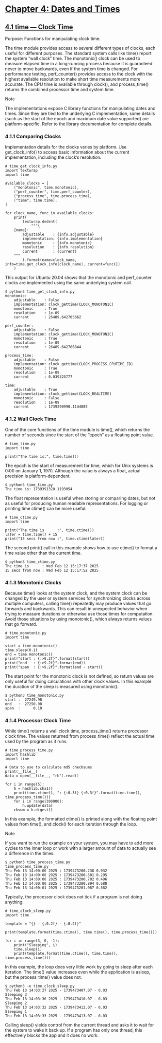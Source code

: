 # [Chapter 4: Dates and Times](https://pymotw.com/3/dates.html)

## [4.1 time — Clock Time](https://pymotw.com/3/time/index.html)

Purpose:	Functions for manipulating clock time.

The time module provides access to several different types of clocks, each useful for different purposes. The standard system calls like time() report the system “wall clock” time. The monotonic() clock can be used to measure elapsed time in a long-running process because it is guaranteed never to move backwards, even if the system time is changed. For performance testing, perf_counter() provides access to the clock with the highest available resolution to make short time measurements more accurate. The CPU time is available through clock(), and process_time() returns the combined processor time and system time.

Note

The implementations expose C library functions for manipulating dates and times. Since they are tied to the underlying C implementation, some details (such as the start of the epoch and maximum date value supported) are platform-specific. Refer to the library documentation for complete details.

### 4.1.1 Comparing Clocks

Implementation details for the clocks varies by platform. Use get_clock_info() to access basic information about the current implementation, including the clock’s resolution.

```
# time_get_clock_info.py
import textwrap
import time

available_clocks = [
    ("monotonic", time.monotonic),
    ("perf_counter", time.perf_counter),
    ("process_time", time.process_time),
    ("time", time.time),
]

for clock_name, func in available_clocks:
    print(
        textwrap.dedent(
            """\
    {name}:
        adjustable    : {info.adjustable}
        implementation: {info.implementation}
        monotonic     : {info.monotonic}
        resolution    : {info.resolution}
        current       : {current}
    """
        ).format(name=clock_name, info=time.get_clock_info(clock_name), current=func())
    )
```

This output for Ubuntu 20.04 shows that the monotonic and perf_counter clocks are implemented using the same underlying system call.

```
$ python3 time_get_clock_info.py
monotonic:
    adjustable    : False
    implementation: clock_gettime(CLOCK_MONOTONIC)
    monotonic     : True
    resolution    : 1e-09
    current       : 26489.642705662

perf_counter:
    adjustable    : False
    implementation: clock_gettime(CLOCK_MONOTONIC)
    monotonic     : True
    resolution    : 1e-09
    current       : 26489.642786844

process_time:
    adjustable    : False
    implementation: clock_gettime(CLOCK_PROCESS_CPUTIME_ID)
    monotonic     : True
    resolution    : 1e-09
    current       : 0.039325777

time:
    adjustable    : True
    implementation: clock_gettime(CLOCK_REALTIME)
    monotonic     : False
    resolution    : 1e-09
    current       : 1739390998.1144085
```

### 4.1.2 Wall Clock Time

One of the core functions of the time module is time(), which returns the number of seconds since the start of the “epoch” as a floating point value.

```
# time_time.py
import time

print("The time is:", time.time())
```

The epoch is the start of measurement for time, which for Unix systems is 0:00 on January 1, 1970. Although the value is always a float, actual precision is platform-dependent.

```
$ python3 time_time.py
The time is: 1739391320.1193054
```

The float representation is useful when storing or comparing dates, but not as useful for producing human readable representations. For logging or printing time ctime() can be more useful.

```
# time_ctime.py
import time

print("The time is      :", time.ctime())
later = time.time() + 15
print("15 secs from now :", time.ctime(later))
```

The second print() call in this example shows how to use ctime() to format a time value other than the current time.

```
$ python3 time_ctime.py
The time is      : Wed Feb 12 15:17:37 2025
15 secs from now : Wed Feb 12 15:17:52 2025
```

### 4.1.3 Monotonic Clocks

Because time() looks at the system clock, and the system clock can be changed by the user or system services for synchronizing clocks across multiple computers, calling time() repeatedly may produce values that go forwards and backwards. This can result in unexpected behavior when trying to measure durations or otherwise use those times for computation. Avoid those situations by using monotonic(), which always returns values that go forward.

```
# time_monotonic.py
import time

start = time.monotonic()
time.sleep(0.1)
end = time.monotonic()
print("start : {:>9.2f}".format(start))
print("end   : {:>9.2f}".format(end))
print("span  : {:>9.2f}".format(end - start))
```

The start point for the monotonic clock is not defined, so return values are only useful for doing calculations with other clock values. In this example the duration of the sleep is measured using monotonic().

```
$ python3 time_monotonic.py
start :  27249.98
end   :  27250.08
span  :      0.10
```

### 4.1.4 Processor Clock Time

While time() returns a wall clock time, process_time() returns processor clock time. The values returned from process_time() reflect the actual time used by the program as it runs.

```
# time_process_time.py
import hashlib
import time

# Data to use to calculate md5 checksums
print(__file__)
data = open(__file__, "rb").read()

for i in range(5):
    h = hashlib.sha1()
    print(time.ctime(), ": {:0.3f} {:0.3f}".format(time.time(), time.process_time()))
    for i in range(300000):
        h.update(data)
    cksum = h.digest()
```

In this example, the formatted ctime() is printed along with the floating point values from time(), and clock() for each iteration through the loop.

Note

If you want to run the example on your system, you may have to add more cycles to the inner loop or work with a larger amount of data to actually see a difference in the times.

```
$ python3 time_process_time.py
time_process_time.py
Thu Feb 13 14:00:00 2025 : 1739473200.238 0.032
Thu Feb 13 14:00:00 2025 : 1739473200.501 0.295
Thu Feb 13 14:00:00 2025 : 1739473200.702 0.496
Thu Feb 13 14:00:00 2025 : 1739473200.894 0.688
Thu Feb 13 14:00:01 2025 : 1739473201.087 0.882
```

Typically, the processor clock does not tick if a program is not doing anything.

```
# time_clock_sleep.py
import time

template = "{} - {:0.2f} - {:0.2f}"

print(template.format(time.ctime(), time.time(), time.process_time()))

for i in range(3, 0, -1):
    print("Sleeping", i)
    time.sleep(i)
    print(template.format(time.ctime(), time.time(), time.process_time()))
```

In this example, the loop does very little work by going to sleep after each iteration. The time() value increases even while the application is asleep, but the process_time() value does not.

```
$ python3 -u time_clock_sleep.py
Thu Feb 13 14:03:27 2025 - 1739473407.07 - 0.03
Sleeping 3
Thu Feb 13 14:03:30 2025 - 1739473410.07 - 0.03
Sleeping 2
Thu Feb 13 14:03:32 2025 - 1739473412.07 - 0.03
Sleeping 1
Thu Feb 13 14:03:33 2025 - 1739473413.07 - 0.03
```

Calling sleep() yields control from the current thread and asks it to wait for the system to wake it back up. If a program has only one thread, this effectively blocks the app and it does no work.
